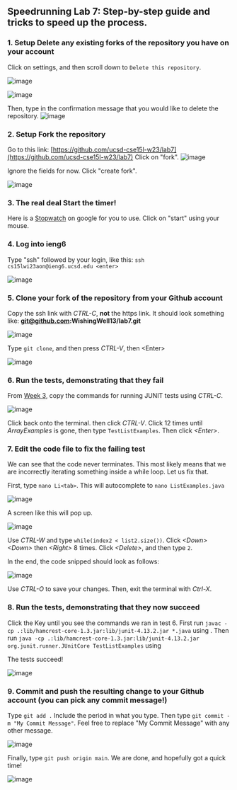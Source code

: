 ## Speedrunning Lab 7: Step-by-step guide and tricks to speed up the process.

### 1. Setup Delete any existing forks of the repository you have on your account

Click on settings, and then scroll down to ```Delete this repository```.

![image](https://user-images.githubusercontent.com/54158686/221384000-dbf2da59-5e21-4adc-a462-2ba4092dc6ac.png)


![image](https://user-images.githubusercontent.com/54158686/221383993-bbd35735-6e7c-4849-a09a-5eacb7c9d69a.png)

Then, type in the confirmation message that you would like to delete the repository.
![image](https://user-images.githubusercontent.com/54158686/221384019-5ebfa32a-4cc2-4a83-b22b-096e2b702120.png)


### 2. Setup Fork the repository

Go to this link: [https://github.com/ucsd-cse15l-w23/lab7](https://github.com/ucsd-cse15l-w23/lab7)
Click on "fork".
![image](https://user-images.githubusercontent.com/54158686/221384141-a9140a88-a60a-46b8-8100-1ce4f391ce13.png)

Ignore the fields for now. Click "create fork".

![image](https://user-images.githubusercontent.com/54158686/221384151-002a2744-2d70-4ef7-8d24-de24ee0fed08.png)



### 3. The real deal Start the timer!

Here is a [Stopwatch](https://www.google.com/search?q=stopwatch&rlz=1C1ONGR_enUS984US984&sxsrf=AJOqlzXCzP6dtMq20b9HdFy_0bDV8K6Dvg%3A1677364545459&ei=QY36Y8DQG9vAkPIPwIan-A4) on google for you to use. Click on "start" using your mouse.

### 4. Log into ieng6
Type "ssh" followed by your login, like this:
```ssh cs15lwi23aon@ieng6.ucsd.edu <enter>``` 

![image](https://user-images.githubusercontent.com/54158686/220795730-5a191b9a-3acf-4f62-9a2a-eccd667004f5.png)

### 5. Clone your fork of the repository from your Github account
Copy the ssh link with _CTRL-C_, **not** the https link. It should look something like: **git@github.com:WishingWell13/lab7.git**

![image](https://user-images.githubusercontent.com/54158686/220795801-b3980059-5cfc-47b8-a8e9-07a30d8e4497.png)

Type ```git clone```, and then press _CTRL-V_, then \<Enter\> 

![image](https://user-images.githubusercontent.com/54158686/220796101-372e215e-2ba1-4bc1-83f7-f47554fbe7c9.png)


### 6. Run the tests, demonstrating that they fail

From [Week 3](https://ucsd-cse15l-w23.github.io/week/week3/), copy the commands for running JUNIT tests using _CTRL-C_.

![image](https://user-images.githubusercontent.com/54158686/220796849-b7482c7f-19b0-492f-b43a-b511f556eea3.png)

Click back onto the terminal. then click _CTRL-V_. Click <Backspace> 12 times until _ArrayExamples_ is gone, then type ```TestListExamples```. Then click _\<Enter\>_.

### 7. Edit the code file to fix the failing test
  
We can see that the code never terminates. This most likely means that we are incorrectly iterating something inside a while loop. Let us fix that.

First, type ```nano Li<tab>```. This will autocomplete to ```nano ListExamples.java```
  
![image](https://user-images.githubusercontent.com/54158686/221382014-8dbe2ed0-6777-4b58-a26f-0cc4afecbe7b.png)

A screen like this will pop up.

![image](https://user-images.githubusercontent.com/54158686/221382022-55140452-1f94-41c3-80ac-245230bb98cb.png)


Use _CTRL-W_ and type ```while(index2 < list2.size())```. Click _\<Down\> \<Down\>_ then _\<Right\>_ 8 times. Click _\<Delete\>_, and then type ```2```.

In the end, the code snipped should look as follows:
  
![image](https://user-images.githubusercontent.com/54158686/221382301-1997ecbd-6982-4fea-abd3-7afaabad2fc0.png)

Use _CTRL-O <Enter>_ to save your changes. Then, exit the terminal with _Ctrl-X_.


### 8. Run the tests, demonstrating that they now succeed
Click the <Up> Key until you see the commands we ran in test 6. 
First run ```javac -cp .:lib/hamcrest-core-1.3.jar:lib/junit-4.13.2.jar *.java``` using <Enter>.
Then run ```java -cp .:lib/hamcrest-core-1.3.jar:lib/junit-4.13.2.jar org.junit.runner.JUnitCore TestListExamples``` using <Enter>
  
The tests succeed!
  
![image](https://user-images.githubusercontent.com/54158686/221382656-b52f05d6-8967-4de4-b60f-e2cd4082f8ef.png)


### 9. Commit and push the resulting change to your Github account (you can pick any commit message!)
Type ```git add .``` Include the period in what you type.
Then type ```git commit -m "My Commit Message"```. Feel free to replace "My Commit Message" with any other message.

![image](https://user-images.githubusercontent.com/54158686/221382744-13417612-8d7f-424d-9305-a00add97a3dd.png)
  
Finally, type ```git push origin main```. We are done, and hopefully got a quick time!

![image](https://user-images.githubusercontent.com/54158686/221382773-0bc46725-7cc1-4307-a966-5facb5922915.png)


